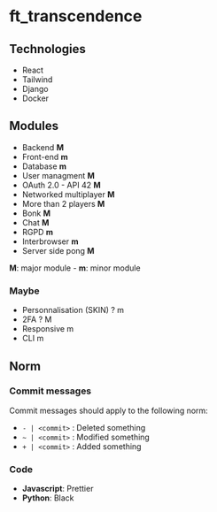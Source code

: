 # ft_transcendence

## Technologies
- React
- Tailwind
- Django
- Docker

## Modules
- Backend **M**
- Front-end **m**
- Database **m**
- User managment **M**
- OAuth 2.0 - API 42 **M**
- Networked multiplayer **M**
- More than 2 players **M**
- Bonk **M**
- Chat **M**
- RGPD **m**
- Interbrowser **m**
- Server side pong **M**

**M**: major module - **m**: minor module

### Maybe
- Personnalisation (SKIN) ? m
- 2FA ? M
- Responsive m
- CLI m

## Norm
### Commit messages
Commit messages should apply to the following norm:
- ```- | <commit>``` : Deleted something
- ```~ | <commit>``` : Modified something
- ```+ | <commit>``` : Added something

### Code
- **Javascript**: Prettier
- **Python**: Black

